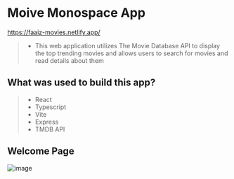 # Moive Monospace App
https://faaiz-movies.netlify.app/
> - This web application utilizes The Movie Database API to display the top trending movies and allows users to search for movies
and read details about them
## What was used to build this app?
> - React
> - Typescript
> - Vite
> - Express
> - TMDB API
## Welcome Page
![image](https://github.com/ffarooqui2/movies-app/assets/96920961/daacf487-a409-4dae-bae0-7eba40be958b)

